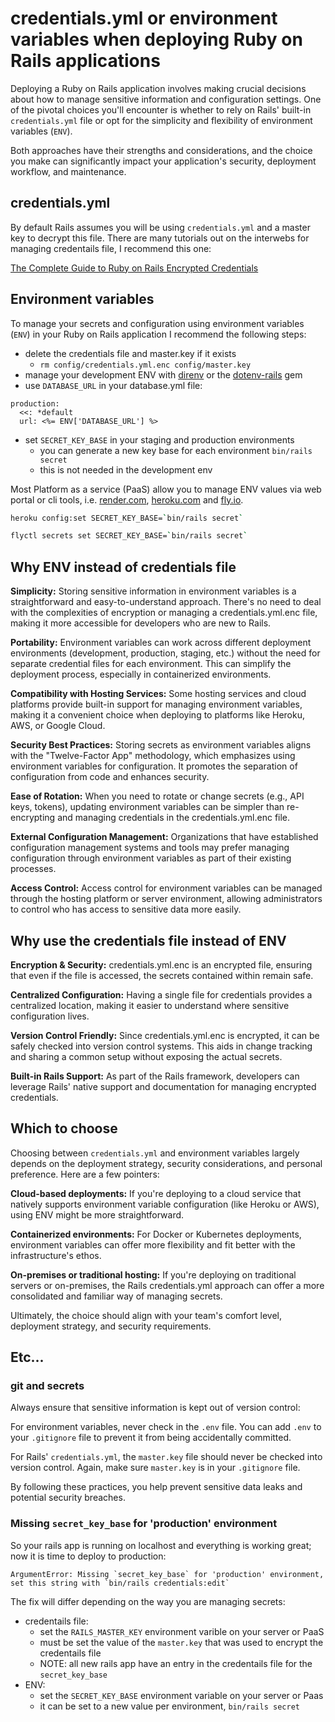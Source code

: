 # credentials.yml or environment variables when deploying Ruby on Rails applications

Deploying a Ruby on Rails application involves making crucial decisions about how to manage sensitive information and configuration settings. One of the pivotal choices you'll encounter is whether to rely on Rails' built-in `credentials.yml` file or opt for the simplicity and flexibility of environment variables (`ENV`).

Both approaches have their strengths and considerations, and the choice you make can significantly impact your application's security, deployment workflow, and maintenance.

## credentials.yml

By default Rails assumes you will be using `credentials.yml` and a master key to decrypt this file. There are many tutorials out on the interwebs for managing credentails file, I recommend this one:

[The Complete Guide to Ruby on Rails Encrypted Credentials](https://web-crunch.com/posts/the-complete-guide-to-ruby-on-rails-encrypted-credentials)

## Environment variables

To manage your secrets and configuration using environment variables (`ENV`) in your Ruby on Rails application I recommend the following steps:

- delete the credentials file and master.key if it exists
  - `rm config/credentials.yml.enc config/master.key`
- manage your development ENV with [direnv](https://direnv.net/) or the [dotenv-rails](https://github.com/bkeepers/dotenv) gem
- use `DATABASE_URL` in your database.yml file:

```
production:
  <<: *default
  url: <%= ENV['DATABASE_URL'] %>
```

- set `SECRET_KEY_BASE` in your staging and production environments
  - you can generate a new key base for each environment `bin/rails secret`
  - this is not needed in the development env

Most Platform as a service (PaaS) allow you to manage ENV values via web portal or cli tools, i.e. [render.com](https://render.com/), [heroku.com](https://www.heroku.com/home) and [fly.io](https://fly.io/).

```sh
heroku config:set SECRET_KEY_BASE=`bin/rails secret`
```

```sh
flyctl secrets set SECRET_KEY_BASE=`bin/rails secret`
```

## Why ENV instead of credentials file

**Simplicity:**
Storing sensitive information in environment variables is a straightforward and easy-to-understand approach. There's no need to deal with the complexities of encryption or managing a credentials.yml.enc file, making it more accessible for developers who are new to Rails.

**Portability:**
Environment variables can work across different deployment environments (development, production, staging, etc.) without the need for separate credential files for each environment. This can simplify the deployment process, especially in containerized environments.

**Compatibility with Hosting Services:**
Some hosting services and cloud platforms provide built-in support for managing environment variables, making it a convenient choice when deploying to platforms like Heroku, AWS, or Google Cloud.

**Security Best Practices:**
Storing secrets as environment variables aligns with the "Twelve-Factor App" methodology, which emphasizes using environment variables for configuration. It promotes the separation of configuration from code and enhances security.

**Ease of Rotation:**
When you need to rotate or change secrets (e.g., API keys, tokens), updating environment variables can be simpler than re-encrypting and managing credentials in the credentials.yml.enc file.

**External Configuration Management:**
Organizations that have established configuration management systems and tools may prefer managing configuration through environment variables as part of their existing processes.

**Access Control:**
Access control for environment variables can be managed through the hosting platform or server environment, allowing administrators to control who has access to sensitive data more easily.

## Why use the credentials file instead of ENV

**Encryption & Security:** credentials.yml.enc is an encrypted file, ensuring that even if the file is accessed, the secrets contained within remain safe.

**Centralized Configuration:** Having a single file for credentials provides a centralized location, making it easier to understand where sensitive configuration lives.

**Version Control Friendly:** Since credentials.yml.enc is encrypted, it can be safely checked into version control systems. This aids in change tracking and sharing a common setup without exposing the actual secrets.

**Built-in Rails Support:** As part of the Rails framework, developers can leverage Rails' native support and documentation for managing encrypted credentials.

## Which to choose

Choosing between `credentials.yml` and environment variables largely depends on the deployment strategy, security considerations, and personal preference. Here are a few pointers:

**Cloud-based deployments:** If you're deploying to a cloud service that natively supports environment variable configuration (like Heroku or AWS), using ENV might be more straightforward.

**Containerized environments:** For Docker or Kubernetes deployments, environment variables can offer more flexibility and fit better with the infrastructure's ethos.

**On-premises or traditional hosting:** If you're deploying on traditional servers or on-premises, the Rails credentials.yml approach can offer a more consolidated and familiar way of managing secrets.

Ultimately, the choice should align with your team's comfort level, deployment strategy, and security requirements.

## Etc...

### git and secrets

Always ensure that sensitive information is kept out of version control:

For environment variables, never check in the `.env` file. You can add `.env` to your `.gitignore` file to prevent it from being accidentally committed.

For Rails' `credentials.yml`, the `master.key` file should never be checked into version control. Again, make sure `master.key` is in your `.gitignore` file.

By following these practices, you help prevent sensitive data leaks and potential security breaches.

### Missing `secret_key_base` for 'production' environment

So your rails app is running on localhost and everything is working great; now it is time to deploy to production:

```
ArgumentError: Missing `secret_key_base` for 'production' environment, set this string with `bin/rails credentials:edit`
```

The fix will differ depending on the way you are managing secrets:

- credentails file:
  - set the `RAILS_MASTER_KEY` environment varible on your server or PaaS
  - must be set the value of the `master.key` that was used to encrypt the credentails file
  - NOTE: all new rails app have an entry in the credentails file for the `secret_key_base`
- ENV:
  - set the `SECRET_KEY_BASE` environment variable on your server or Paas
  - it can be set to a new value per environment, `bin/rails secret`
